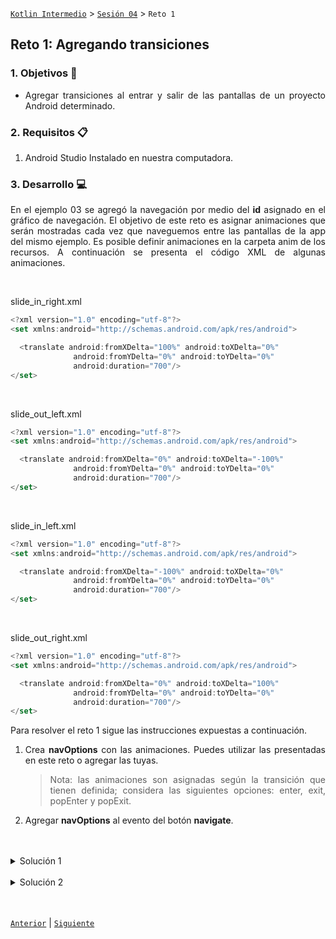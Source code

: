 [`Kotlin Intermedio`](../../Readme.md) > [`Sesión 04`](../Readme.md) > `Reto 1`

## Reto 1: Agregando transiciones

<div style="text-align: justify;">


### 1. Objetivos :dart:

* Agregar transiciones al entrar y salir de las pantallas de un proyecto Android determinado.

### 2. Requisitos :clipboard:

1. Android Studio Instalado en nuestra computadora.

### 3. Desarrollo :computer:

En el ejemplo 03 se agregó la navegación por medio del **id** asignado en el gráfico de navegación. El objetivo de este reto es asignar animaciones que serán mostradas cada vez que naveguemos entre las pantallas de la app del mismo ejemplo.
Es posible definir animaciones en la carpeta anim de los recursos. A continuación se presenta el código XML de algunas animaciones.

</br>

slide_in_right.xml
```Kotlin
<?xml version="1.0" encoding="utf-8"?>
<set xmlns:android="http://schemas.android.com/apk/res/android">

  <translate android:fromXDelta="100%" android:toXDelta="0%"
              android:fromYDelta="0%" android:toYDelta="0%"
              android:duration="700"/>
</set>
```

</br>

slide_out_left.xml
```Kotlin
<?xml version="1.0" encoding="utf-8"?>
<set xmlns:android="http://schemas.android.com/apk/res/android">

  <translate android:fromXDelta="0%" android:toXDelta="-100%"
              android:fromYDelta="0%" android:toYDelta="0%"
              android:duration="700"/>
</set>
```

</br>

slide_in_left.xml
```Kotlin
<?xml version="1.0" encoding="utf-8"?>
<set xmlns:android="http://schemas.android.com/apk/res/android">

  <translate android:fromXDelta="-100%" android:toXDelta="0%"
              android:fromYDelta="0%" android:toYDelta="0%"
              android:duration="700"/>
</set>
```

</br>

slide_out_right.xml
```Kotlin
<?xml version="1.0" encoding="utf-8"?>
<set xmlns:android="http://schemas.android.com/apk/res/android">

  <translate android:fromXDelta="0%" android:toXDelta="100%"
              android:fromYDelta="0%" android:toYDelta="0%"
              android:duration="700"/>
</set>
```

Para resolver el reto 1 sigue las instrucciones expuestas a continuación.

1. Crea **navOptions** con las animaciones. Puedes utilizar las presentadas en este reto o agregar las tuyas.
  
    > Nota: las animaciones son asignadas según la transición que tienen definida; considera las siguientes opciones: enter, exit, popEnter y popExit.

2. Agregar **navOptions** al evento del botón **navigate**. 

</br>
</br>

<details>
    <summary>Solución 1</summary>

  ```Kotlin
  val options = navOptions {
      anim {
          enter = R.anim.slide_in_right
          exit = R.anim.slide_out_left
          popEnter = R.anim.slide_in_left
          popExit = R.anim.slide_out_right
      }
  }
  ```

</details>

</br>

<details>
    <summary>Solución 2</summary>

  ```Kotlin
  val button = view.findViewById<Button>(R.id.navigate_destination_button)
  button?.setOnClickListener {
      findNavController().navigate(R.id.flow_step_one_dest, null, options)
  }
  ```
</details>

</br>
</br>

[`Anterior`](../Ejemplo-03/Readme.md) | [`Siguiente`](../Reto-02/Readme.md)
